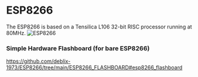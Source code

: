# ESP8266
The ESP8266 is based on a Tensilica L106 32-bit RISC processor running at 80MHz.
![ESP8266](https://github.com/user-attachments/assets/29586807-473e-45cf-a90e-4f5455e8a8fd)
### Simple Hardware Flashboard (for bare ESP8266)
https://github.com/deblix-1973/ESP8266/tree/main/ESP8266_FLASHBOARD#esp8266_flashboard

